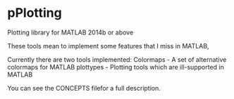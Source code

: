 # pPlotting
Plotting library for MATLAB 2014b or above

These tools mean to implement some features that I miss in MATLAB,

Currently there are two tools implemented:
Colormaps 	- A set of alternative colormaps for MATLAB
plottypes 	- Plotting tools which are ill-supported in MATLAB

You can see the CONCEPTS filefor a full description.